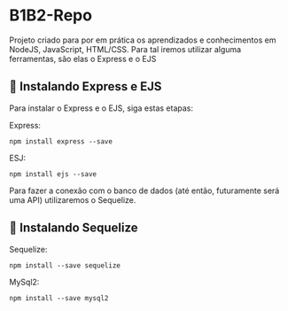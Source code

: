 # B1B2-Repo
Projeto criado para por em prática os aprendizados e conhecimentos em NodeJS, JavaScript, HTML/CSS.
Para tal iremos utilizar alguma ferramentas, são elas o Express e o EJS

## 🚀 Instalando Express e EJS

Para instalar o Express e o EJS, siga estas etapas:

Express:
```
npm install express --save
```

ESJ:
```
npm install ejs --save
```

Para fazer a conexão com o banco de dados (até então, futuramente será uma API)
utilizaremos o Sequelize.

## 🚀 Instalando Sequelize

Sequelize:
```
npm install --save sequelize
```

MySql2:
```
npm install --save mysql2
```
